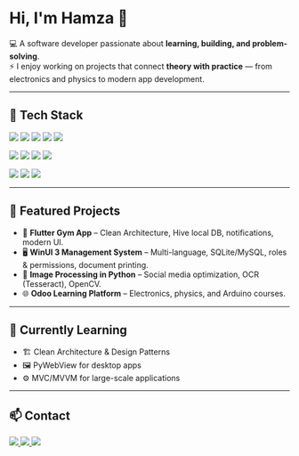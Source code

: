 # Hi, I'm Hamza 👋

💻 A software developer passionate about **learning, building, and problem-solving**.  
⚡ I enjoy working on projects that connect **theory with practice** — from electronics and physics to modern app development.

---

## 🔧 Tech Stack
<p>
  <img src="https://img.shields.io/badge/Python-3776AB?logo=python&logoColor=white" />
  <img src="https://img.shields.io/badge/Dart-0175C2?logo=dart&logoColor=white" />
  <img src="https://img.shields.io/badge/JavaScript-F7DF1E?logo=javascript&logoColor=black" />
  <img src="https://img.shields.io/badge/C%23-239120?logo=c-sharp&logoColor=white" />
  <img src="https://img.shields.io/badge/SQL-003B57?logo=sqlite&logoColor=white" />
</p>

<p>
  <img src="https://img.shields.io/badge/Flutter-02569B?logo=flutter&logoColor=white" />
  <img src="https://img.shields.io/badge/Next.js-000000?logo=next.js&logoColor=white" />
  <img src="https://img.shields.io/badge/WinUI-0078D4?logo=windows&logoColor=white" />
  <img src="https://img.shields.io/badge/Odoo-714B67?logo=odoo&logoColor=white" />
</p>

<p>
  <img src="https://img.shields.io/badge/Docker-2496ED?logo=docker&logoColor=white" />
  <img src="https://img.shields.io/badge/Git-F05032?logo=git&logoColor=white" />
  <img src="https://img.shields.io/badge/Figma-F24E1E?logo=figma&logoColor=white" />
</p>

---

## 📌 Featured Projects
- 📱 **Flutter Gym App** – Clean Architecture, Hive local DB, notifications, modern UI.  
- 🖥️ **WinUI 3 Management System** – Multi-language, SQLite/MySQL, roles & permissions, document printing.  
- 🐍 **Image Processing in Python** – Social media optimization, OCR (Tesseract), OpenCV.  
- 🌐 **Odoo Learning Platform** – Electronics, physics, and Arduino courses.  

---

## 🎯 Currently Learning
- 🏗️ Clean Architecture & Design Patterns  
- 🖼️ PyWebView for desktop apps  
- ⚙️ MVC/MVVM for large-scale applications  

---

## 📫 Contact
<p>
  <a href="mailto:hemza.messai.ps@gmail.com">
    <img src="https://img.shields.io/badge/Email-D14836?logo=gmail&logoColor=white" />
  </a>
  <a href="https://www.linkedin.com/in/YOUR_LINKEDIN">
    <img src="https://img.shields.io/badge/LinkedIn-0A66C2?logo=linkedin&logoColor=white" />
  </a>
  <a href="https://YOUR_PORTFOLIO">
    <img src="https://img.shields.io/badge/Portfolio-000000?logo=vercel&logoColor=white" />
  </a>
</p>